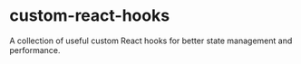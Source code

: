 # custom-react-hooks
A collection of useful custom React hooks for better state management and performance.

